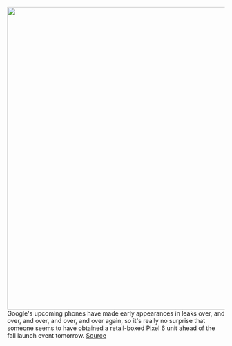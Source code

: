 <img src='https://cdn.vox-cdn.com/thumbor/ZYAuM9ewPLG1SbCMCZxJX8nT9xg=/0x0:3170x2155/1200x800/filters:focal(1332x825:1838x1331)/cdn.vox-cdn.com/uploads/chorus_image/image/70011702/pixel_6_phones.0.jpg' width='700px' /><br/>
Google's upcoming phones have made early appearances in leaks over, and over, and over, and over, and over again, so it's really no surprise that someone seems to have obtained a retail-boxed Pixel 6 unit ahead of the fall launch event tomorrow.
<a href='https://www.theverge.com/2021/10/18/22732866/google-pixel-6-leak-unboxing-sorta-seafoam'> Source <a/>